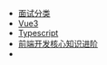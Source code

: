 * [面试分类](/interview/question/html)
* [Vue3](/vue3/list.md)
* [Typescript](/vue3/list.md)
* [前端开发核心知识进阶](/前端开发核心知识进阶/JavaScript基础强化/01.md)
* <!-- * [:us:, :uk:](/)
* [:cn:](/zh-cn/) -->

<!-- * **设计文档**
  * [接口文档](zh-cn/设计文档/接口文档.md)
  * [数据库设计](zh-cn/设计文档/数据库设计.md)
* **技术博客**
 * [Github+docsify零成本轻松打造在线文档网站](zh-cn/技术博客/Github+docsify零成本轻松打造在线文档.md) -->